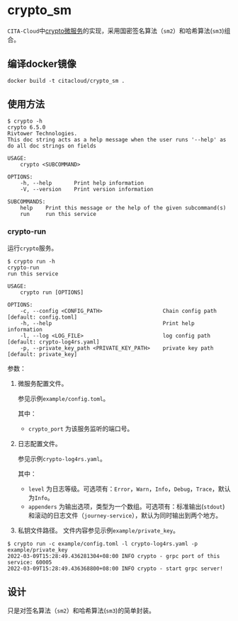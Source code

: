 # crypto_sm
`CITA-Cloud`中[crypto微服务](https://github.com/cita-cloud/cita_cloud_proto/blob/master/protos/crypto.proto)的实现，采用国密签名算法（`sm2`）和哈希算法(`sm3`)组合。
## 编译docker镜像
```
docker build -t citacloud/crypto_sm .
```
## 使用方法

```
$ crypto -h
crypto 6.5.0
Rivtower Technologies.
This doc string acts as a help message when the user runs '--help' as do all doc strings on fields

USAGE:
    crypto <SUBCOMMAND>

OPTIONS:
    -h, --help       Print help information
    -V, --version    Print version information

SUBCOMMANDS:
    help    Print this message or the help of the given subcommand(s)
    run     run this service
```

### crypto-run

运行`crypto`服务。

```
$ crypto run -h
crypto-run 
run this service

USAGE:
    crypto run [OPTIONS]

OPTIONS:
    -c, --config <CONFIG_PATH>                   Chain config path [default: config.toml]
    -h, --help                                   Print help information
    -l, --log <LOG_FILE>                         log config path [default: crypto-log4rs.yaml]
    -p, --private_key_path <PRIVATE_KEY_PATH>    private key path [default: private_key]
```

参数：
1. 微服务配置文件。

    参见示例`example/config.toml`。

    其中：
    * `crypto_port` 为该服务监听的端口号。
2. 日志配置文件。

    参见示例`crypto-log4rs.yaml`。

    其中：

    * `level` 为日志等级。可选项有：`Error`，`Warn`，`Info`，`Debug`，`Trace`，默认为`Info`。
    * `appenders` 为输出选项，类型为一个数组。可选项有：标准输出(`stdout`)和滚动的日志文件（`journey-service`），默认为同时输出到两个地方。
3. 私钥文件路径。
    文件内容参见示例`example/private_key`。

```
$ crypto run -c example/config.toml -l crypto-log4rs.yaml -p example/private_key
2022-03-09T15:28:49.436281304+08:00 INFO crypto - grpc port of this service: 60005
2022-03-09T15:28:49.436368800+08:00 INFO crypto - start grpc server!
```

## 设计

只是对签名算法（`sm2`）和哈希算法(`sm3`)的简单封装。
